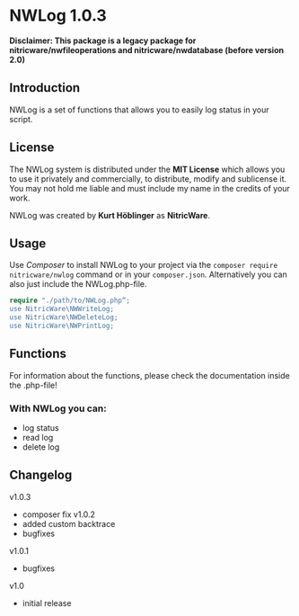 # NWLog 1.0.3
**Disclaimer: This package is a legacy package for nitricware/nwfileoperations and nitricware/nwdatabase (before version 2.0)**

## Introduction
NWLog is a set of functions that allows you to easily log status in your script.

## License
The NWLog system is distributed under the **MIT License** which allows you to use it privately and commercially, to distribute, modify and sublicense it. You may not hold me liable and must include my name in the credits of your work.

NWLog was created by **Kurt Höblinger** as **NitricWare**.

## Usage
Use *Composer* to install NWLog to your project via the ```composer require nitricware/nwlog``` command or in your ```composer.json```.
Alternatively you can also just include the NWLog.php-file.

```php
require "./path/to/NWLog.php“;
use NitricWare\NWWriteLog;
use NitricWare\NWDeleteLog;
use NitricWare\NWPrintLog;
```

## Functions
For information about the functions, please check the documentation inside the .php-file!

### With NWLog you can:
* log status
* read log
* delete log

## Changelog
v1.0.3
- composer fix
v1.0.2
- added custom backtrace
- bugfixes

v1.0.1
- bugfixes

v1.0
- initial release
